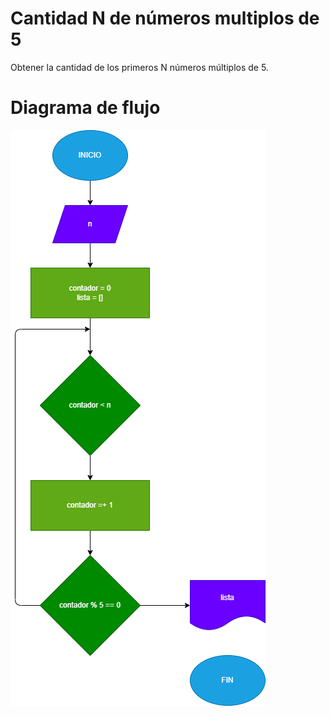 # Cantidad N de números multiplos de 5

Obtener la cantidad de los primeros N números múltiplos de 5.

# Diagrama de flujo 
![Diagrama](multiplos.png)